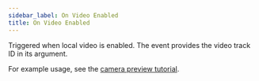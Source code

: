 ```yaml
---
sidebar_label: On Video Enabled
title: On Video Enabled
---
```

Triggered when local video is enabled. The event provides the video track ID in its argument.

For example usage, see the [camera preview tutorial](../../tutorial/camera-preview).